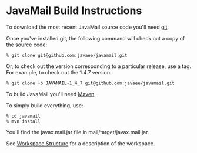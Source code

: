 JavaMail Build Instructions
===========================

To download the most recent JavaMail source code you'll need
[git](https://git-scm.com/downloads).

Once you've installed git, the following command will check out a copy
of the source code:

    % git clone git@github.com:javaee/javamail.git

Or, to check out the version corresponding to a particular release, use
a tag. For example, to check out the 1.4.7 version:

    % git clone -b JAVAMAIL-1_4_7 git@github.com:javaee/javamail.git

To build JavaMail you'll need [Maven](http://maven.apache.org/).

To simply build everything, use:

    % cd javamail
    % mvn install

You'll find the javax.mail.jar file in mail/target/javax.mail.jar.

See [Workspace Structure](Workspace-Structure) for a description of the
workspace.
